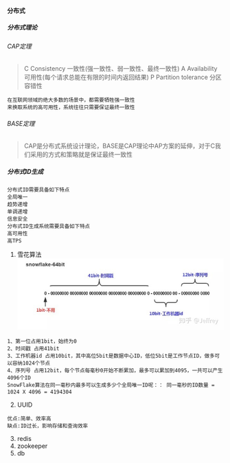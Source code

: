 #### 分布式
##### 分布式理论
###### CAP定理
> C Consistency    一致性(强一致性、弱一致性、最终一致性)
> A Availability   可用性(每个请求总能在有限的时间内返回结果)
> P Partition tolerance 分区容错性
```text
在互联⽹领域的绝⼤多数的场景中，都需要牺牲强⼀致性
来换取系统的⾼可⽤性，系统往往只需要保证最终⼀致性
```
###### BASE定理
> CAP是分布式系统设计理论，BASE是CAP理论中AP⽅案的延伸，对于C我们采⽤的⽅式和策略就是保证最终⼀致性
> 
##### 分布式ID生成
```text
分布式ID需要具备如下特点
全局唯一
趋势递增
单调递增
信息安全
分布式ID生成系统需要具备如下特点
高可用性
高TPS 
```
1. 雪花算法
![img.png](snowflake.png)
```text
1、第一位占用1bit，始终为0
2、时间戳 占用41bit
3、工作机器id 占用10bit，其中高位5bit是数据中心ID，低位5bit是工作节点ID，做多可以容纳1024个节点
4、序列号 占用12bit，每个节点每毫秒0开始不断累加，最多可以累加到4095，一共可以产生4096个ID
SnowFlake算法在同一毫秒内最多可以生成多少个全局唯一ID呢：： 同一毫秒的ID数量 = 1024 X 4096 = 4194304
```
2. UUID
```text
优点:简单、效率高
缺点:ID过长，影响存储和查询效率
```
3. redis
4. zookeeper
5. db
